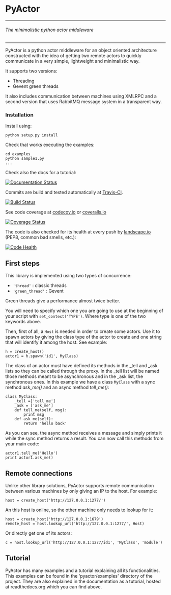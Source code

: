 # **PyActor**
-----------------------------
###### _The minimalistic python actor middleware_
-------------------------------------

PyActor is a python actor middleware for an object oriented architecture
constructed with the idea of getting two remote actors
to quickly communicate in a very simple, lightweight and minimalistic way.

It supports two versions:
* Threading
* Gevent green threads

<!-- +grafic tests -->

It also includes communication between machines using XMLRPC and a second version
that uses RabbitMQ message system in a transparent way.

### Installation
Install using:

    python setup.py install

Check that works executing the examples:

    cd examples
    python sample1.py
    ...

Check also the docs for a tutorial:

[![Documentation Status](https://readthedocs.org/projects/pyactor/badge/?version=master)](http://pyactor.readthedocs.io/en/master/?badge=master)

Commits are build and tested automatically at [Travis-CI](https://travis-ci.org/pedrotgn/pyactor).

[![Build Status](https://travis-ci.org/pedrotgn/pyactor.svg?branch=master)](https://travis-ci.org/pedrotgn/pyactor)

See code coverage at [codecov.io](https://codecov.io/gh/pedrotgn/pyactor) or [coveralls.io](https://coveralls.io/github/pedrotgn/pyactor)

[![Coverage Status](https://codecov.io/gh/pedrotgn/pyactor/branch/master/graph/badge.svg)](https://codecov.io/gh/pedrotgn/pyactor)
<!-- [![Coverage Status](https://coveralls.io/repos/github/pedrotgn/pyactor/badge.svg?branch=master)](https://coveralls.io/github/pedrotgn/pyactor?branch=master) -->

The code is also checked for its health at every push by [landscape.io](https://landscape.io/github/pedrotgn/pyactor)
(PEP8, common bad smells, etc.):

[![Code Health](https://landscape.io/github/pedrotgn/pyactor/master/landscape.svg?style=flat)](https://landscape.io/github/pedrotgn/pyactor/master)


## First steps

This library is implemented using two types of concurrence:

* ``'thread'`` : classic threads
* ``'green_thread'`` : Gevent

Green threads give a performance almost twice better.

You will need to specify which one you are going to use at the beginning of your
script with ``set_context('TYPE')``. Where type is one of the two keywords
above.

Then, first of all, a `Host` is needed in order to create some actors.
Use it to spawn actors by giving the class type of the actor to create
and one string that will identify it among the host. See example:

    h = create_host()
    actor1 = h.spawn('id1', MyClass)

The class of an actor must have defined its methods in the _tell and _ask lists
so they can be called through the proxy. In the _tell list will be named those
methods meant to be asynchronous and in the _ask list, the synchronous ones.
In this example we have a class ``MyClass`` with a sync method *ask_me()* and an
async method *tell_me()*:

    class MyClass:
        _tell =['tell_me']
        _ask = ['ask_me']
        def tell_me(self, msg):
            print msg
        def ask_me(self):
            return 'hello back'

As you can see, the async method receives a message and simply prints it while
the sync method returns a result. You can now call this methods from your main
code:

    actor1.tell_me('Hello')
    print actor1.ask_me()

## Remote connections

Unlike other library solutions, PyActor supports remote communication between
various machines by only giving an IP to the host. For example:

    host = create_host('http://127.0.0.1:1277/')

An this host is online, so the other machine only needs to lookup for it:

    host = create_host('http://127.0.0.1:1679')
    remote_host = host.lookup_url('http://127.0.0.1:1277/', Host)

Or directly get one of its actors:

    c = host.lookup_url('http://127.0.0.1:1277/id1', 'MyClass', 'module')

## Tutorial
PyActor has many examples and a tutorial explaining all its functionalities.
This examples can be found in the
'pyactor/examples' directory of the project. They are also explained in the
documentation as a tutorial, hosted at readthedocs.org which you can find above.

